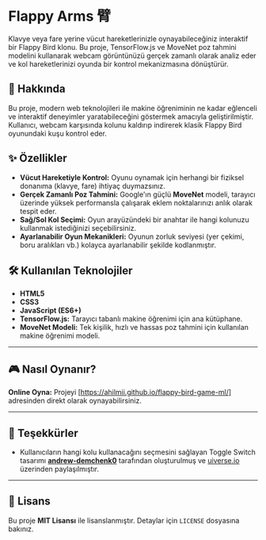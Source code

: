 # Flappy Arms 臂

Klavye veya fare yerine vücut hareketlerinizle oynayabileceğiniz interaktif bir Flappy Bird klonu. 
Bu proje, TensorFlow.js ve MoveNet poz tahmini modelini kullanarak webcam görüntünüzü gerçek zamanlı olarak analiz eder ve kol hareketlerinizi oyunda bir kontrol mekanizmasına dönüştürür.


## 🚀 Hakkında

Bu proje, modern web teknolojileri ile makine öğreniminin ne kadar eğlenceli ve interaktif deneyimler yaratabileceğini göstermek amacıyla geliştirilmiştir. 
Kullanıcı, webcam karşısında kolunu kaldırıp indirerek klasik Flappy Bird oyunundaki kuşu kontrol eder.

## ✨ Özellikler

- **Vücut Hareketiyle Kontrol:** Oyunu oynamak için herhangi bir fiziksel donanıma (klavye, fare) ihtiyaç duymazsınız.
- **Gerçek Zamanlı Poz Tahmini:** Google'ın güçlü **MoveNet** modeli, tarayıcı üzerinde yüksek performansla çalışarak eklem noktalarınızı anlık olarak tespit eder.
- **Sağ/Sol Kol Seçimi:** Oyun arayüzündeki bir anahtar ile hangi kolunuzu kullanmak istediğinizi seçebilirsiniz.
- **Ayarlanabilir Oyun Mekanikleri:** Oyunun zorluk seviyesi (yer çekimi, boru aralıkları vb.) kolayca ayarlanabilir şekilde kodlanmıştır.

## 🛠️ Kullanılan Teknolojiler

- **HTML5**
- **CSS3**
- **JavaScript (ES6+)**
- **TensorFlow.js:** Tarayıcı tabanlı makine öğrenimi için ana kütüphane.
- **MoveNet Modeli:** Tek kişilik, hızlı ve hassas poz tahmini için kullanılan makine öğrenimi modeli.

---

## 🎮 Nasıl Oynanır?

**Online Oyna:**
Projeyi [https://ahilmii.github.io/flappy-bird-game-ml/] adresinden direkt olarak oynayabilirsiniz.


---

## 🙏 Teşekkürler

- Kullanıcıların hangi kolu kullanacağını seçmesini sağlayan Toggle Switch tasarımı [**andrew-demchenk0**](https://uiverse.io/andrew-demchenk0) tarafından oluşturulmuş ve [uiverse.io](https://uiverse.io) üzerinden paylaşılmıştır.

---

## 📜 Lisans

Bu proje **MIT Lisansı** ile lisanslanmıştır. Detaylar için `LICENSE` dosyasına bakınız.
